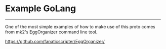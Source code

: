 # Example GoLang

---

One of the most simple examples of how to make use of this proto comes from mk2's EggOrganizer command line tool.

https://github.com/fanaticscripter/EggOrganizer/


